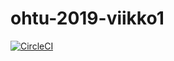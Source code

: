 # ohtu-2019-viikko1

[![CircleCI](https://circleci.com/gh/hipau/ohtu-2019-viikko1.svg?style=svg)](https://circleci.com/gh/hipau/ohtu-2019-viikko1)
